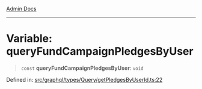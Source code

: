 [Admin Docs](/)

***

# Variable: queryFundCampaignPledgesByUser

> `const` **queryFundCampaignPledgesByUser**: `void`

Defined in: [src/graphql/types/Query/getPledgesByUserId.ts:22](https://github.com/Sourya07/talawa-api/blob/583d62db9438de398bb9012a4a2617e2cb268b08/src/graphql/types/Query/getPledgesByUserId.ts#L22)
